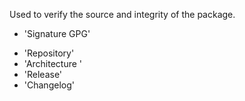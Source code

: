 Used to verify the source and integrity of the package.
+ 'Signature GPG'
* 'Repository'
* 'Architecture '
* 'Release'
* 'Changelog'
